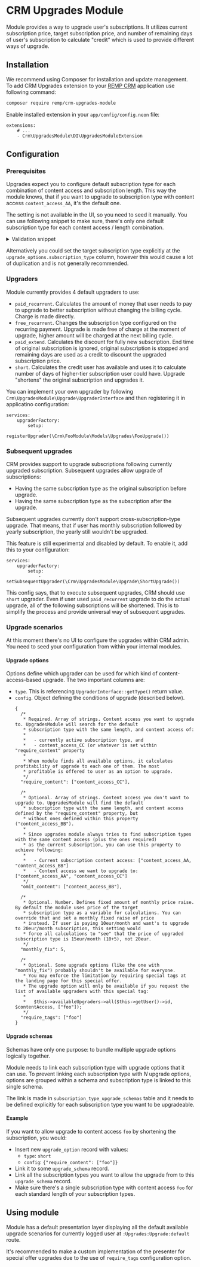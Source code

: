 # CRM Upgrades Module

Module provides a way to upgrade user's subscriptions. It utilizes current subscription price, target subscription price, and number of remaining days of user's subscription to calculate "credit" which is used to provide different ways of upgrade.

## Installation

We recommend using Composer for installation and update management. To add CRM Upgrades extension to your [REMP CRM](https://github.com/remp2020/crm-skeleton/) application use following command:

```bash
composer require remp/crm-upgrades-module
```

Enable installed extension in your `app/config/config.neon` file:

```neon
extensions:
	# ...
	- Crm\UpgradesModule\DI\UpgradesModuleExtension
```

## Configuration

### Prerequisites

Upgrades expect you to configure default subscription type for each combination of content access and subscription length. This way the module knows, that if you want to upgrade to subscription type with content access `content_access_AA`, it's the default one.

The setting is not available in the UI, so you need to seed it manually. You can use following snippet to make sure, there's only one default subscription type for each content access / length combination.

<details>

<summary>Validation snippet</summary>

```php
private function validateDefaultSubscriptionTypes()
{
    $defaultSubscriptionTypes = $this->subscriptionTypesRepository->getTable()
        ->where(['default' => true])
        ->fetchAll();

    $contentAccessCheck = [];
    foreach ($defaultSubscriptionTypes as $subscriptionType) {
        $contentAccess = [];
        foreach ($subscriptionType->related('subscription_type_content_access') as $stca) {
            $contentAccess[$stca->content_access->name] = $stca->content_access->name;
        }
        sort($contentAccess);
        $hash = md5(implode('', $contentAccess) . $subscriptionType->length);
        $contentAccessCheck[$hash][] = $subscriptionType->code;
    }

    $duplicates = [];
    foreach ($contentAccessCheck as $hash => $subscriptionTypes) {
        if (count($subscriptionTypes) > 1) {
            $duplicates[] = $subscriptionTypes;
        }
    }
    return $duplicates;
}
```

</details>

Alternatively you could set the target subscription type explicitly at the `upgrade_options.subscription_type` column, however this would cause a lot of duplication and is not generally recommended.

### Upgraders

Module currently provides 4 default upgraders to use:

- `paid_recurrent`. Calculates the amount of money that user needs to pay to upgrade to better subscription without changing the billing cycle. Charge is made directly.
- `free_recurrent`. Changes the subscription type configured on the recurring payment. Upgrade is made free of charge at the moment of upgrade, higher amount will be charged at the next billing cycle.
- `paid_extend`. Calculates the discount for fully new subscription. End time of original subscription is ignored, original subscription is stopped and remaining days are used as a credit to discount the upgraded subscription price.
- `short`. Calculates the credit user has available and uses it to calculate number of days of higher-tier subscription user could have. Upgrade "shortens" the original subscription and upgrades it.

You can implement your own upgrader by following `Crm\UpgradesModule\Upgrade\UpgraderInterface` and then registering it in applicatino configuration:

```neon
services:
	upgraderFactory:
		setup:
			- registerUpgrader(\Crm\FooModule\Models\Upgrades\FooUpgrade())
```

### Subsequent upgrades

CRM provides support to upgrade subscriptions following currently upgraded subscription. Subsequent upgrades allow upgrade of subscriptions:

- Having the same subscription type as the original subscription before upgrade.
- Having the same subscription type as the subscription after the upgrade.

Subsequent upgrades currently don't support cross-subscription-type upgrade. That means, that if user has monthly subscription followed by yearly subscription, the yearly still wouldn't be upgraded.

This feature is still experimental and disabled by default. To enable it, add this to your configuration:

```neon
services:
	upgraderFactory:
		setup:
			- setSubsequentUpgrader(\Crm\UpgradesModule\Upgrade\ShortUpgrade())
```

This config says, that to execute subsequent upgrades, CRM should use `short` upgrader. Even if user used `paid_recurrent` upgrade to do the actual upgrade, all of the following subscriptions will be shortened. This is to simplify the process and provide universal way of subsequent upgrades.

### Upgrade scenarios

At this moment there's no UI to configure the upgrades within CRM admin. You need to seed your configuration from within your internal modules.

#### Upgrade options

Options define which upgrader can be used for which kind of content-access-based upgrade. The two important columns are:

- `type`. This is referencing `UpgraderInterface::getType()` return value.
- `config`. Object defining the conditions of upgrade (described below).
  ```json5
  {
    /*
     * Required. Array of strings. Content access you want to upgrade to. UpgradesModule will search for the default
     * subscription type with the same length, and content access of:
     *
     *   - currently active subscription type, and
     *   - content_access_CC (or whatever is set within "require_content" property
     * 
     * When module finds all available options, it calculates profitability of upgrade to each one of them. The most
     * profitable is offered to user as an option to upgrade.
     */
    "require_content": ["content_access_CC"],
  
    /*
     * Optional. Array of strings. Content access you don't want to upgrade to. UpgradesModule will find the default
     * subscription type with the same length, and content access defined by the "require_content" property, but
     * without ones defined within this property ("content_access_BB").
     * 
     * Since upgrades module always tries to find subscription types with the same content access (plus the ones required)
     * as the current subscription, you can use this property to achieve following:
     *
     *   - Current subscription content access: ["content_access_AA, "content_access_BB"]
     *   - Content access we want to upgrade to: ["content_access_AA", "content_access_CC"]
     */
    "omit_content": ["content_access_BB"],
  
    /*
     * Optional. Number. Defines fixed amount of monthly price raise. By default the module uses price of the target
     * subscription type as a variable for calculations. You can override that and set a monthly fixed raise of price
     * instead. If user is paying 10eur/month and want's to upgrade to 20eur/month subscription, this setting would
     * force all calculations to "see" that the price of upgraded subscription type is 15eur/month (10+5), not 20eur.
     */  
    "monthly_fix": 5,
  
    /*
     * Optional. Some upgrade options (like the one with "monthly_fix") probably shouldn't be available for everyone.
     * You may enforce the limitation by requiring special tags at the landing page for this special offer.
     * The upgrade option will only be available if you request the list of available upgraders with this special tag:
     *
     *   $this->availableUpgraders->all($this->getUser()->id, $contentAccess, ["foo"]);
     */
    "require_tags": ["foo"]
  }
  ```
  
#### Upgrade schemas

Schemas have only one purpose: to bundle multiple upgrade options logically together.

Module needs to link each subscription type with upgrade options that it can use. To prevent linking each subscription type with *N* upgrade options, options are grouped within a schema and subscription type is linked to this single schema.

The link is made in `subscription_type_upgrade_schemas` table and it needs to be defined explicitly for each subscription type you want to be upgradeable.

#### Example

If you want to allow upgrade to content access `foo` by shortening the subscription, you would:

- Insert new `upgrade_option` record with values:
    - `type`: `short`
    - `config`: `{"require_content": ["foo"]}`
- Link it to some `upgrade_schema` record.
- Link all the subscription types you want to allow the upgrade from to this `upgrade_schema` record.
- Make sure there's a single subscription type with content access `foo` for each standard length of your subscription types.

## Using module

Module has a default presentation layer displaying all the default available upgrade scenarios for currently logged user at `:Upgrades:Upgrade:default` route.

It's recommended to make a custom implementation of the presenter for special offer upgrades due to the use of `require_tags` configuration option.